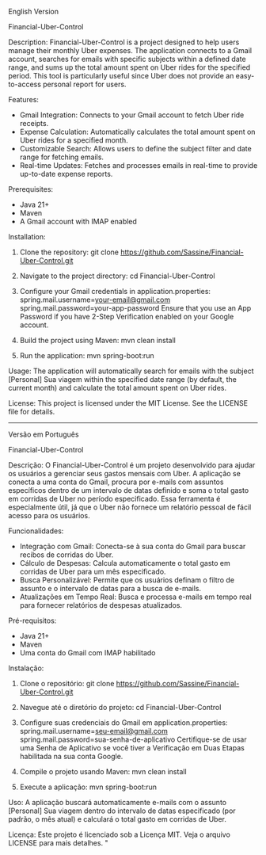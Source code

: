 English Version

Financial-Uber-Control

Description:
Financial-Uber-Control is a project designed to help users manage their monthly Uber expenses. The application connects to a Gmail account, searches for emails with specific subjects within a defined date range, and sums up the total amount spent on Uber rides for the specified period. This tool is particularly useful since Uber does not provide an easy-to-access personal report for users.

Features:
- Gmail Integration: Connects to your Gmail account to fetch Uber ride receipts.
- Expense Calculation: Automatically calculates the total amount spent on Uber rides for a specified month.
- Customizable Search: Allows users to define the subject filter and date range for fetching emails.
- Real-time Updates: Fetches and processes emails in real-time to provide up-to-date expense reports.

Prerequisites:
- Java 21+
- Maven
- A Gmail account with IMAP enabled

Installation:
1. Clone the repository:
   git clone https://github.com/Sassine/Financial-Uber-Control.git
2. Navigate to the project directory:
   cd Financial-Uber-Control
3. Configure your Gmail credentials in application.properties:
   spring.mail.username=your-email@gmail.com
   spring.mail.password=your-app-password
   Ensure that you use an App Password if you have 2-Step Verification enabled on your Google account.

4. Build the project using Maven:
   mvn clean install

5. Run the application:
   mvn spring-boot:run

Usage:
The application will automatically search for emails with the subject [Personal] Sua viagem within the specified date range (by default, the current month) and calculate the total amount spent on Uber rides.

License:
This project is licensed under the MIT License. See the LICENSE file for details.

---

Versão em Português

Financial-Uber-Control

Descrição:
O Financial-Uber-Control é um projeto desenvolvido para ajudar os usuários a gerenciar seus gastos mensais com Uber. A aplicação se conecta a uma conta do Gmail, procura por e-mails com assuntos específicos dentro de um intervalo de datas definido e soma o total gasto em corridas de Uber no período especificado. Essa ferramenta é especialmente útil, já que o Uber não fornece um relatório pessoal de fácil acesso para os usuários.

Funcionalidades:
- Integração com Gmail: Conecta-se à sua conta do Gmail para buscar recibos de corridas do Uber.
- Cálculo de Despesas: Calcula automaticamente o total gasto em corridas de Uber para um mês especificado.
- Busca Personalizável: Permite que os usuários definam o filtro de assunto e o intervalo de datas para a busca de e-mails.
- Atualizações em Tempo Real: Busca e processa e-mails em tempo real para fornecer relatórios de despesas atualizados.

Pré-requisitos:
- Java 21+
- Maven
- Uma conta do Gmail com IMAP habilitado

Instalação:
1. Clone o repositório:
   git clone https://github.com/Sassine/Financial-Uber-Control.git
2. Navegue até o diretório do projeto:
   cd Financial-Uber-Control
3. Configure suas credenciais do Gmail em application.properties:
   spring.mail.username=seu-email@gmail.com
   spring.mail.password=sua-senha-de-aplicativo
   Certifique-se de usar uma Senha de Aplicativo se você tiver a Verificação em Duas Etapas habilitada na sua conta Google.

4. Compile o projeto usando Maven:
   mvn clean install

5. Execute a aplicação:
   mvn spring-boot:run

Uso:
A aplicação buscará automaticamente e-mails com o assunto [Personal] Sua viagem dentro do intervalo de datas especificado (por padrão, o mês atual) e calculará o total gasto em corridas de Uber.

Licença:
Este projeto é licenciado sob a Licença MIT. Veja o arquivo LICENSE para mais detalhes.
"